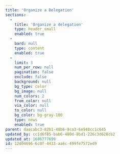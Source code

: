 ```yaml
---
title: 'Organize a Delegation'
sections:
  -
    title: 'Organize a delegation'
    type: header_small
    enabled: true
  -
    bard: null
    type: content
    enabled: true
  -
    limit: 3
    num_per_row: null
    pagination: false
    exclude: false
    background: null
    bg_type: color
    bg_image: null
    num_colors: 2
    from_color: null
    via_color: null
    to_color: null
    bg_color: bg-gray-100
    type: news
    enabled: true
parent: daacabc3-82b1-48b6-9ca3-6e948cc1c645
updated_by: cc1d6f85-bab6-480d-8bd1-226c3d628cb2
updated_at: 1606777699
id: 12d04696-6c0f-4433-aa6c-499fe7572ed9
---
```

